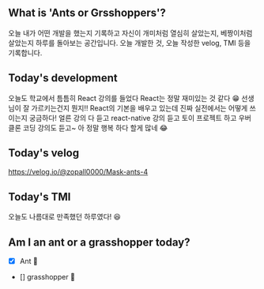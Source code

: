 ## What is 'Ants or Grsshoppers'?
오늘 내가 어떤 개발을 했는지 기록하고 자신이 개미처럼 열심히 살았는지, 베짱이처럼 살았는지 하루를 돌아보는 공간입니다.
오늘 개발한 것, 오늘 작성한 velog, TMI 등을 기록합니다.

## Today's development
오늘도 학교에서 틈틈히 React 강의를 들었다 React는 정말 재미있는 것 같다 😁 선생님이 잘 가르키는건지 뭔지!!
React의 기본을 배우고 있는데 진짜 실전에서는 어떻게 쓰이는지 궁금하다! 얼른 강의 다 듣고 react-native 강의 듣고
토이 프로젝트 하고 우버 클론 코딩 강의도 듣고~ 아 정말 행복 하다 할게 많네 😂

## Today's velog
https://velog.io/@zopall0000/Mask-ants-4

## Today's TMI
오늘도 나름대로 만족했던 하루였다! 😆 

## Am I an ant or a grasshopper today?
- [X] Ant 🐜
- [] grasshopper 🦗
